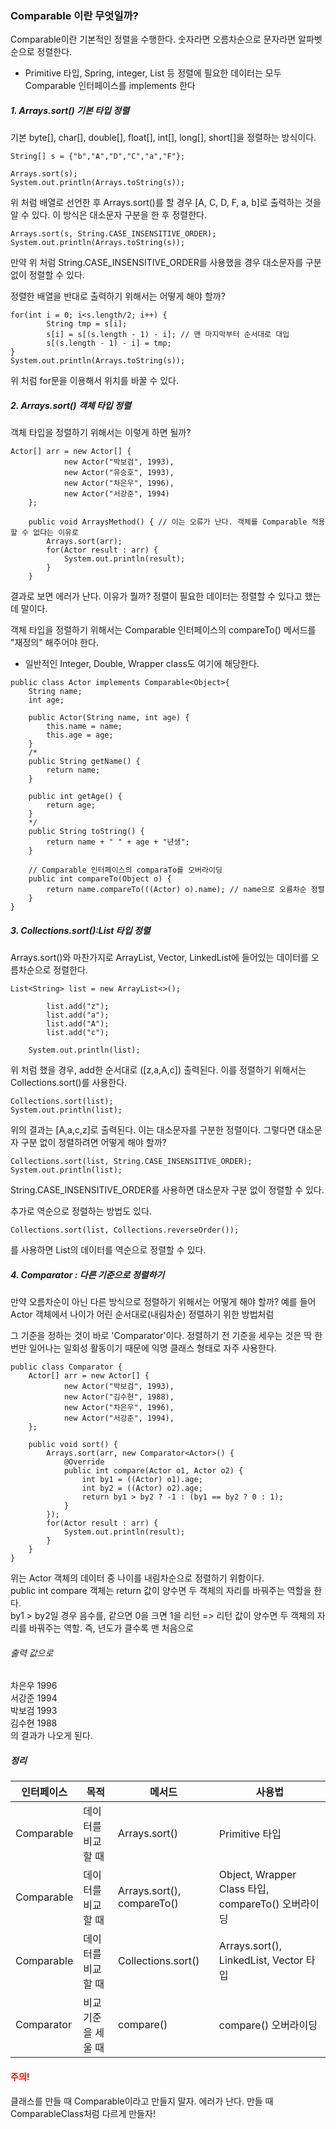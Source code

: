 ### Comparable 이란 무엇일까?
Comparable이란 기본적인 정렬을 수행한다. 숫자라면 오름차순으로 문자라면 알파벳 순으로 정렬한다.
- Primitive 타입, Spring, integer, List 등 정렬에 필요한 데이터는 모두 Comparable 인터페이스를 implements 한다

##### 1. Arrays.sort() 기본 타입 정렬
기본 byte[], char[], double[], float[], int[], long[], short[]을 정렬하는 방식이다.

```
String[] s = {"b","A","D","C","a","F"};

Arrays.sort(s);
System.out.println(Arrays.toString(s));
```
위 처럼 배열로 선언한 후 Arrays.sort()를 할 경우 [A, C, D, F, a, b]로 출력하는 것을 알 수 있다. 이 방식은 대소문자 구분을 한 후 정렬한다.

```
Arrays.sort(s, String.CASE_INSENSITIVE_ORDER);
System.out.println(Arrays.toString(s));
```
만약 위 처럼 String.CASE_INSENSITIVE_ORDER를 사용했을 경우 대소문자를 구분 없이 정렬할 수 있다.<br>

정렬한 배열을 반대로 출력하기 위해서는 어떻게 해야 할까?
```
for(int i = 0; i<s.length/2; i++) {
		String tmp = s[i];
		s[i] = s[(s.length - 1) - i]; // 맨 마지막부터 순서대로 대입
		s[(s.length - 1) - i] = tmp;
}
System.out.println(Arrays.toString(s));
```
위 처럼 for문을 이용해서 위치를 바꿀 수 있다.

##### 2. Arrays.sort() 객체 타입 정렬
객체 타입을 정렬하기 위해서는 이렇게 하면 될까?
```
Actor[] arr = new Actor[] {
			new Actor("박보검", 1993),
			new Actor("유승호", 1993),
			new Actor("차은우", 1996),
			new Actor("서강준", 1994)
	};
	
	public void ArraysMethod() { // 이는 오류가 난다. 객체를 Comparable 적용할 수 없다는 이유로
		Arrays.sort(arr);
		for(Actor result : arr) {
			System.out.println(result);
		}
	}
```
결과로 보면 에러가 난다. 이유가 뭘까? 정렬이 필요한 데이터는 정렬할 수 있다고 했는데 말이다.<br>

객체 타입을 정렬하기 위해서는 Comparable 인터페이스의 compareTo() 메서드를 "재정의" 해주어야 한다. 
- 일반적인 Integer, Double, Wrapper class도 여기에 해당한다.

```
public class Actor implements Comparable<Object>{
	String name;
	int age;

	public Actor(String name, int age) {
		this.name = name;
		this.age = age;
	}
	/*
	public String getName() {
		return name;
	}

	public int getAge() {
		return age;
	}
	*/
	public String toString() {
		return name + " " + age + "년생";
	}
	
	// Comparable 인터페이스의 comparaTo를 오버라이딩
	public int compareTo(Object o) {
		return name.compareTo(((Actor) o).name); // name으로 오름차순 정렬
	}
}
```

##### 3. Collections.sort():List 타입 정렬
Arrays.sort()와 마찬가지로 ArrayList, Vector, LinkedList에 들어있는 데이터를 오름차순으로 정렬한다.
```
List<String> list = new ArrayList<>();
		
		list.add("z");
		list.add("a");
		list.add("A");
		list.add("c");
    
    System.out.println(list);
```
위 처럼 했을 경우, add한 순서대로 ([z,a,A,c]) 출력된다. 이를 정렬하기 위해서는 Collections.sort()를 사용한다.

```
Collections.sort(list);
System.out.println(list);
```
위의 결과는 [A,a,c,z]로 출력된다. 이는 대소문자를 구분한 정렬이다. 그렇다면 대소문자 구분 없이 정렬하려면 어떻게 해야 할까?
```
Collections.sort(list, String.CASE_INSENSITIVE_ORDER);
System.out.println(list);
```
String.CASE_INSENSITIVE_ORDER를 사용하면 대소문자 구분 없이 정렬할 수 있다.

추가로 역순으로 정렬하는 방법도 있다.
```
Collections.sort(list, Collections.reverseOrder());
```
를 사용하면 List의 데이터를 역순으로 정렬할 수 있다.

##### 4. Comparator : 다른 기준으로 정렬하기
만약 오름차순이 아닌 다른 방식으로 정렬하기 위해서는 어떻게 해야 할까? 예를 들어 Actor 객체에서 나이가 어린 순서대로(내림차순) 정렬하기 위한 방법처럼

그 기준을 정하는 것이 바로 'Comparator'이다. 정렬하기 전 기준을 세우는 것은 딱 한 번만 일어나는 일회성 활동이기 때문에 익명 클래스 형태로 자주 사용한다.

```
public class Comparator {
	Actor[] arr = new Actor[] {
			new Actor("박보검", 1993),
			new Actor("김수현", 1988),
			new Actor("차은우", 1996),
			new Actor("서강준", 1994),
	};
	
	public void sort() {
		Arrays.sort(arr, new Comparator<Actor>() {
			@Override
			public int compare(Actor o1, Actor o2) {
				int by1 = ((Actor) o1).age;
				int by2 = ((Actor) o2).age;
				return by1 > by2 ? -1 : (by1 == by2 ? 0 : 1);
			}
		});
		for(Actor result : arr) {
			System.out.println(result);
		}
	}
}
```
위는 Actor 객체의 데이터 중 나이를 내림차순으로 정렬하기 위함이다. <br>
public int compare 객체는 return 값이 양수면 두 객체의 자리를 바꿔주는 역할을 한다.<br>
by1 > by2일 경우 음수를, 같으면 0을 크면 1을 리턴 => 리턴 값이 양수면 두 객체의 자리를 바꿔주는 역할. 즉, 년도가 클수록 맨 처음으로<br>

###### 출력 값으로<br>
차은우 1996<br>
서강준 1994<br>
박보검 1993<br>
김수현 1988<br>
의 결과가 나오게 된다.

##### 정리
|인터페이스|목적|메서드|사용법|
|----------|----------------|---------------------------|-------------------------------------------------|
|Comparable|데이터를 비교할 때|Arrays.sort()|Primitive 타입|
|Comparable|데이터를 비교할 때|Arrays.sort(), compareTo()|Object, Wrapper Class 타입, compareTo() 오버라이딩|
|Comparable|데이터를 비교할 때|Collections.sort()|Arrays.sort(), LinkedList, Vector 타입|
|Comparator|비교 기준을 세울 때|compare()|compare() 오버라이딩|


#### <span style="color:red">주의!</span>
클래스를 만들 때 Comparable이라고 만들지 말자. 에러가 난다. 만들 때 ComparableClass처럼 다르게 만들자!
